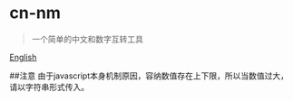 # cn-nm
> 一个简单的中文和数字互转工具

[English](./doc/en/README_en.md)

##注意
由于javascript本身机制原因，容纳数值存在上下限，所以当数值过大，请以字符串形式传入。
